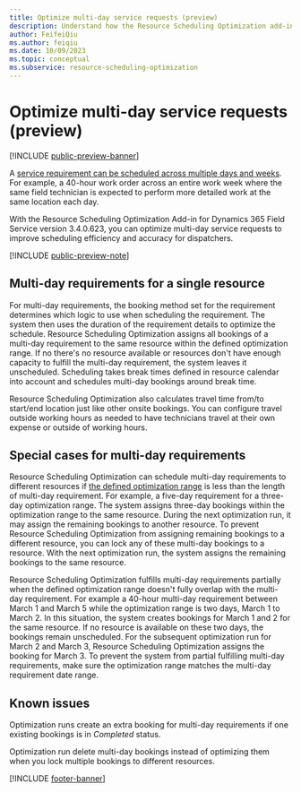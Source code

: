 ```yaml
---
title: Optimize multi-day service requests (preview)
description: Understand how the Resource Scheduling Optimization add-in for Dynamics 365 Field Service handles multi-day requirements.
author: FeifeiQiu
ms.author: feiqiu
ms.date: 10/09/2023
ms.topic: conceptual
ms.subservice: resource-scheduling-optimization
---
```


# Optimize multi-day service requests (preview)

[!INCLUDE [public-preview-banner](../includes/public-preview-banner.md)]

A [service requirement can be scheduled across multiple days and weeks](schedule-multi-day-work.md). For example, a 40-hour work order across an entire work week where the same field technician is expected to perform more detailed work at the same location each day.

With the Resource Scheduling Optimization Add-in for Dynamics 365 Field Service version 3.4.0.623, you can optimize multi-day service requests to improve scheduling efficiency and accuracy for dispatchers.

[!INCLUDE [public-preview-note](../includes/public-preview-note.md)]

## Multi-day requirements for a single resource

For multi-day requirements, the booking method set for the requirement determines which logic to use when scheduling the requirement. The system then uses the duration of the requirement details to optimize the schedule. Resource Scheduling Optimization assigns all bookings of a multi-day requirement to the same resource within the defined optimization range. If no there's no resource available or resources don't have enough capacity to fulfill the multi-day requirement, the system leaves it unscheduled. Scheduling takes break times defined in resource calendar into account and schedules multi-day bookings around break time.

Resource Scheduling Optimization also calculates travel time from/to start/end location just like other onsite bookings. You can configure travel outside working hours as needed to have technicians travel at their own expense or outside of working hours.

## Special cases for multi-day requirements

Resource Scheduling Optimization can schedule multi-day requirements to different resources if [the defined optimization range](rso-optimization-scope.md) is less than the length of multi-day requirement. For example, a five-day requirement for a three-day optimization range. The system assigns three-day bookings within the optimization range to the same resource. During the next optimization run, it may assign the remaining bookings to another resource. To prevent Resource Scheduling Optimization from assigning remaining bookings to a different resource, you can lock any of these multi-day bookings to a resource. With the next optimization run, the system assigns the remaining bookings to the same resource.

Resource Scheduling Optimization fulfills multi-day requirements partially when the defined optimization range doesn't fully overlap with the multi-day requirement. For example a 40-hour multi-day requirement between March 1 and March 5 while the optimization range is two days, March 1 to March 2. In this situation, the system creates bookings for March 1 and 2 for the same resource. If no resource is available on these two days, the bookings remain unscheduled. For the subsequent optimization run for March 2 and March 3, Resource Scheduling Optimization assigns the booking for March 3. To prevent the system from partial fulfilling multi-day requirements, make sure the optimization range matches the multi-day requirement date range.  

## Known issues

Optimization runs create an extra booking for multi-day requirements if one existing bookings is in *Completed* status.

Optimization run delete multi-day bookings instead of optimizing them when you lock multiple bookings to different resources.  

[!INCLUDE [footer-banner](../includes/footer-banner.md)]
